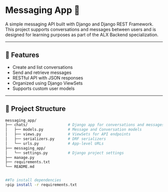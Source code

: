 # Messaging App 📩

A simple messaging API built with Django and Django REST Framework. This project supports conversations and messages between users and is designed for learning purposes as part of the ALX Backend specialization.

---

## 🚀 Features

- Create and list conversations
- Send and retrieve messages
- RESTful API with JSON responses
- Organized using Django ViewSets
- Supports custom user models

---

## 📁 Project Structure

```bash
messaging_app/
├── chats/                  # Django app for conversations and messages
│   ├── models.py           # Message and Conversation models
│   ├── views.py            # ViewSets for API endpoints
│   ├── serializers.py      # DRF serializers
│   └── urls.py             # App-level URLs
├── messaging_app/
│   └── settings.py         # Django project settings
├── manage.py
├── requirements.txt
└── README.md


##To install dependencies
>pip install -r requirements.txt
